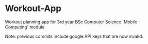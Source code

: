 # Workout-App
Workout planning app for 3rd year BSc Computer Science 'Mobile Computing' module



Note: previous commits include google API keys that are now invalid.
